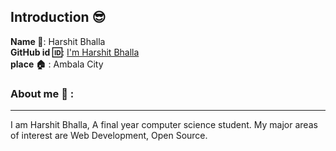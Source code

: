 ## Introduction :sunglasses:
**Name :name_badge:**:     Harshit Bhalla
<br>
**GitHub id :id:**: [I'm Harshit Bhalla](https://github.com/coderharshit)
<br>
**place :house:** : Ambala City
### About me :boy: :
---
I am Harshit Bhalla, A final year computer science student.
My major areas of interest are Web Development, Open Source.
